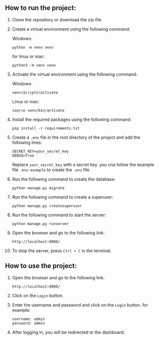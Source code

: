 ## How to run the project:
1. Clone the repository or download the zip file.
2. Create a virtual environment using the following command:
    
    Windows:
    ```
    python -m venv venv
    ```
    for linux or mac:
    ```
    python3 -m venv venv
    ```
3. Activate the virtual environment using the following command:

    Windows:
    ```
    venv\Scripts\activate
    ```
    Linux or mac:
    ```
    source venv/bin/activate
    ```

4. Install the required packages using the following command:

    ```
    pip install -r requirements.txt
    ```
5. Create a `.env` file in the root directory of the project and add the following lines:

    ```
    SECRET_KEY=your_secret_key
    DEBUG=True
    ```
    Replace `your_secret_key` with a secret key.
    you cna follow the example file `.env-example` to create the `.env` file.

6. Run the following command to create the database:

    ```
    python manage.py migrate
    ```

7. Run the following command to create a superuser:

    ```
    python manage.py createsuperuser
    ```

8. Run the following command to start the server:

    ```
    python manage.py runserver
    ```
9. Open the browser and go to the following link:

    ```
    http://localhost:8000/
    ```
10. To stop the server, press `Ctrl + C` in the terminal.

## How to use the project:
1. Open the browser and go to the following link:

    ```
    http://localhost:8000/
    ```
2. Click on the `Login` button.
3. Enter the username and password and click on the `Login` button. for example:
    ```
    username: admin
    password: admin
    ```
4. After logging in, you will be redirected to the dashboard.
